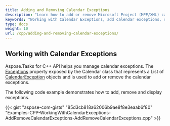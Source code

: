 ```yaml
---
title: Adding and Removing Calendar Exceptions
description: "Learn how to add or remove Microsoft Project (MPP/XML) calendar exceptions using Aspose.Tasks for C++."
keywords: "Working with Calendar Exceptions, add calendar exceptions, remove calendar exceptions, Project Calendar Exception, Aspose.Tasks, C++"
type: docs
weight: 10
url: /cpp/adding-and-removing-calendar-exceptions/
---
```


## **Working with Calendar Exceptions**
Aspose.Tasks for C++ API helps you manage calendar exceptions. The [Exceptions](https://reference.aspose.com/tasks/cpp/class/aspose.tasks.calendar_exception) property exposed by the Calendar class that represents a List of [CalendarException](https://reference.aspose.com/tasks/cpp/class/aspose.tasks.calendar_exception) objects and is used to add or remove the calendar exceptions.

The following code example demonstrates how to add, remove and display exceptions.

{{< gist "aspose-com-gists" "85d3cb818a62006b9ae8f8e3eaab6f80" "Examples-CPP-WorkingWithCalendarExceptions-AddRemoveCalendarExceptions-AddRemoveCalendarExceptions.cpp" >}}
